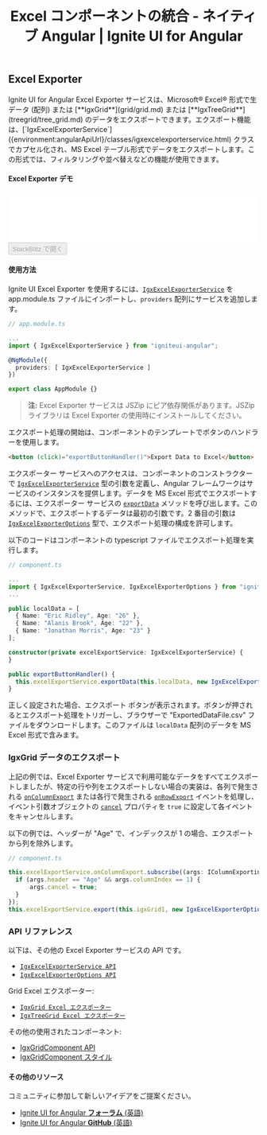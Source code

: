 ﻿---
title: Excel コンポーネントの統合 - ネイティブ Angular | Ignite UI for Angular
_description: ユーザーは編集やオフライン プレゼンテーション用にデータをエクスポートできます。Ignite UI for Angular コンポーネントと統合した Excel 形式でエクスポートできます。
_keywords: Ignite UI for Angular, UI コントロール, Angular ウィジェット, web ウィジェット, UI ウィジェット, Angular, ネイティブ Angular コントロール, ネイティブ Angular コンポーネント スィート, ネイティブ Angular コントロール, ネイティブ Angular コンポーネント ライブラリ, Angular Grid, Angular Data Grid, Angular Grid コントロール, Angular Grid コンポーネント, Excel エクスポート, Angular Excel コンポーネント, Angular エクスポート Excel
_language: ja
---

## Excel Exporter

<p class="highlight">
Ignite UI for Angular Excel Exporter サービスは、Microsoft® Excel® 形式で生データ (配列) または [**IgxGrid**](grid/grid.md) または [**IgxTreeGrid**](treegrid/tree_grid.md) のデータをエクスポートできます。エクスポート機能は、[`IgxExcelExporterService`]({environment:angularApiUrl}/classes/igxexcelexporterservice.html) クラスでカプセル化され、MS Excel テーブル形式でデータをエクスポートします。この形式では、フィルタリングや並べ替えなどの機能が使用できます。</p>
<div class="divider"></div>

#### Excel Exporter デモ

<div class="sample-container loading" style="height: 100px;">
    <iframe id="excel-export-sample-iframe" src="{environment:demosBaseUrl}/services/export-excel"
        width="100%" height="100%" seamless frameBorder="0" onload="onSampleIframeContentLoaded(this);"></iframe>
</div>
<div>
<button data-localize="stackblitz" disabled class="stackblitz-btn" data-iframe-id="excel-export-sample-iframe"
    data-demos-base-url="{environment:demosBaseUrl}">StackBlitz で開く</button>
</div>
<div class="divider--half"></div>

#### 使用方法

Ignite UI Excel Exporter を使用するには、[`IgxExcelExporterService`]({environment:angularApiUrl}/classes/igxexcelexporterservice.html) を app.module.ts ファイルにインポートし、`providers` 配列にサービスを追加します。

```typescript
// app.module.ts

...
import { IgxExcelExporterService } from "igniteui-angular";

@NgModule({
  providers: [ IgxExcelExporterService ]
})

export class AppModule {}
```

> **注:** Excel Exporter サービスは JSZip にピア依存関係があります。JSZip ライブラリは Excel Exporter の使用時にインストールしてください。

エクスポート処理の開始は、コンポーネントのテンプレートでボタンのハンドラーを使用します。

```html
<button (click)="exportButtonHandler()">Export Data to Excel</button>
```

エクスポーター サービスへのアクセスは、コンポーネントのコンストラクターで [`IgxExcelExporterService`]({environment:angularApiUrl}/classes/igxexcelexporterservice.html) 型の引数を定義し、Angular フレームワークはサービスのインスタンスを提供します。データを MS Excel 形式でエクスポートするには、エクスポーター サービスの [`exportData`]({environment:angularApiUrl}/classes/igxexcelexporterservice.html#exportdata) メソッドを呼び出します。このメソッドで、エクスポートするデータは最初の引数です。2 番目の引数は [`IgxExcelExporterOptions`]({environment:angularApiUrl}/classes/igxexcelexporteroptions.html) 型で、エクスポート処理の構成を許可します。

以下のコードはコンポーネントの typescript ファイルでエクスポート処理を実行します。

```typescript
// component.ts

...
import { IgxExcelExporterService, IgxExcelExporterOptions } from "igniteui-angular";
...

public localData = [
  { Name: "Eric Ridley", Age: "26" },
  { Name: "Alanis Brook", Age: "22" },
  { Name: "Jonathan Morris", Age: "23" }
];

constructor(private excelExportService: IgxExcelExporterService) {
}

public exportButtonHandler() {
  this.excelExportService.exportData(this.localData, new IgxExcelExporterOptions("ExportedDataFile"));
}

```

正しく設定された場合、エクスポート ボタンが表示されます。ボタンが押されるとエクスポート処理をトリガーし、ブラウザーで "ExportedDataFile.csv" ファイルをダウンロードします。このファイルは `localData` 配列のデータを MS Excel 形式で含みます。


### IgxGrid データのエクスポート

上記の例では、Excel Exporter サービスで利用可能なデータをすべてエクスポートしましたが、特定の行や列をエクスポートしない場合の実装は、各列で発生される [`onColumnExport`]({environment:angularApiUrl}/classes/igxexcelexporterservice.html#oncolumnexport) または各行で発生される [`onRowExport`]({environment:angularApiUrl}/classes/igxexcelexporterservice.html#onrowexport) イベントを処理し、イベント引数オブジェクトの [`cancel`]({environment:angularApiUrl}/interfaces/irowexportingeventargs.html#cancel) プロパティを `true` に設定して各イベントをキャンセルします。

以下の例では、ヘッダーが "Age" で、インデックスが 1 の場合、エクスポートから列を除外します。

```typescript
// component.ts

this.excelExportService.onColumnExport.subscribe((args: IColumnExportingEventArgs) => {
  if (args.header == "Age" && args.columnIndex == 1) {
      args.cancel = true;
  }
});
this.excelExportService.export(this.igxGrid1, new IgxExcelExporterOptions("ExportedDataFile"));
```

### API リファレンス

以下は、その他の Excel Exporter サービスの API です。

* [`IgxExcelExporterService API`]({environment:angularApiUrl}/classes/igxexcelexporterservice.html)
* [`IgxExcelExporterOptions API`]({environment:angularApiUrl}/classes/igxexcelexporteroptions.html)

Grid Excel エクスポーター:
* [`IgxGrid Excel エクスポーター`](grid/export_excel.md)
* [`IgxTreeGrid Excel エクスポーター`](treegrid/export_excel.md)

その他の使用されたコンポーネント:
* [IgxGridComponent API]({environment:angularApiUrl}/classes/igxgridcomponent.html)
* [IgxGridComponent スタイル]({environment:sassApiUrl}/index.html#function-igx-grid-theme)

<div class="divider"></div>

#### その他のリソース

<div class="divider--half"></div>
コミュニティに参加して新しいアイデアをご提案ください。

* [Ignite UI for Angular **フォーラム** (英語)](https://www.infragistics.com/community/forums/f/ignite-ui-for-angular)
* [Ignite UI for Angular **GitHub** (英語)](https://github.com/IgniteUI/igniteui-angular)
